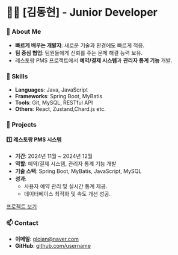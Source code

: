 # 👨‍💻 [김동현] - Junior Developer  

### 🚀 About Me
- **빠르게 배우는 개발자**: 새로운 기술과 환경에도 빠르게 적응.
- **팀 중심 협업**: 팀원들에게 신뢰를 주는 문제 해결 능력 보유.
- 레스토랑 PMS 프로젝트에서 **예약/결제 시스템**과 **관리자 통계 기능** 개발.

### 🔧 Skills
- **Languages**: Java, JavaScript
- **Frameworks**: Spring Boot, MyBatis
- **Tools**: Git, MySQL, RESTful API
- **Others**: React, Zustand,Chard.js etc.
### 🌟 Projects  
#### 1️⃣ 레스토랑 PMS 시스템  
- **기간**: 2024년 11월 ~ 2024년 12월  
- **역할**: 예약/결제 시스템, 관리자 통계 기능 개발  
- **기술 스택**: Spring Boot, MyBatis, JavaScript, MySQL  
- **성과**: 
  - 사용자 예약 관리 및 실시간 통계 제공.  
  - 데이터베이스 최적화 및 속도 개선 성공.  

[프로젝트 보기](https://rechelin.vercel.app)


### 📫 Contact  
- **이메일**: gloian@naver.com  
- **GitHub**: [github.com/username](https://github.com/KDH-YS/restaurant-pms-front-user) 
